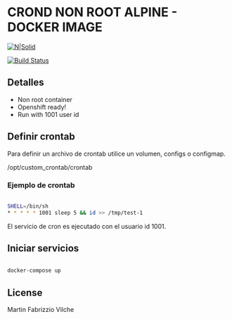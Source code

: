 # CROND NON ROOT ALPINE - DOCKER IMAGE

[![N|Solid](https://cldup.com/dTxpPi9lDf.thumb.png)](https://nodesource.com/products/nsolid)

[![Build Status](https://travis-ci.org/joemccann/dillinger.svg?branch=master)](https://travis-ci.org/joemccann/dillinger)


## Detalles

- Non root container
- Openshift ready!
- Run with 1001 user id



## Definir crontab

Para definir un archivo de crontab utilice un volumen, configs o configmap.

/opt/custom_crontab/crontab


### Ejemplo de crontab

```bash

SHELL=/bin/sh
* * * * * 1001 sleep 5 && id >> /tmp/test-1
```
El servicio de cron es ejecutado con el usuario id 1001.


## Iniciar servicios

```bash

docker-compose up

```

## License
Martin Fabrizzio Vilche
